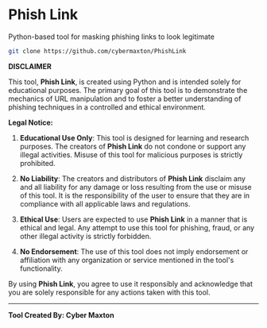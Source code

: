 # Phish Link

Python-based tool for masking phishing links to look legitimate

```sh
git clone https://github.com/cybermaxton/PhishLink
```

**DISCLAIMER**

This tool, **Phish Link**, is created using Python and is intended solely for educational purposes. The primary goal of this tool is to demonstrate the mechanics of URL manipulation and to foster a better understanding of phishing techniques in a controlled and ethical environment.

**Legal Notice:**

1. **Educational Use Only**: This tool is designed for learning and research purposes. The creators of **Phish Link** do not condone or support any illegal activities. Misuse of this tool for malicious purposes is strictly prohibited.

2. **No Liability**: The creators and distributors of **Phish Link** disclaim any and all liability for any damage or loss resulting from the use or misuse of this tool. It is the responsibility of the user to ensure that they are in compliance with all applicable laws and regulations.

3. **Ethical Use**: Users are expected to use **Phish Link** in a manner that is ethical and legal. Any attempt to use this tool for phishing, fraud, or any other illegal activity is strictly forbidden.

4. **No Endorsement**: The use of this tool does not imply endorsement or affiliation with any organization or service mentioned in the tool's functionality.

By using **Phish Link**, you agree to use it responsibly and acknowledge that you are solely responsible for any actions taken with this tool.

---

**Tool Created By: Cyber Maxton**
